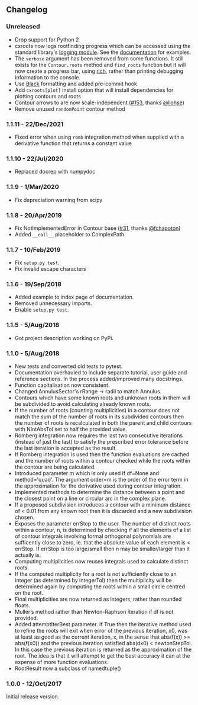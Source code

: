 ## Changelog
### Unreleased
- Drop support for Python 2
- cxroots now logs rootfinding progress which can be accessed using the standard library's [logging module](https://docs.python.org/3/library/logging.html). See the [documentation](https://rparini.github.io/cxroots/logging.html) for examples.
- The `verbose` argument has been removed from some functions. It still exists for the `Contour.roots` method and `find_roots` function but it will now create a progress bar, using [rich](https://github.com/Textualize/rich), rather than printing debugging information to the console.
- Use [Black](https://github.com/psf/black) formatting and added pre-commit hook
- Add `cxroots[plot]` install option that will install dependencies for plotting contours and roots
- Contour arrows to are now scale-independent ([#153](https://github.com/rparini/cxroots/issues/153), thanks [@llohse](https://github.com/llohse))
- Remove unused `randomPoint` contour method

### 1.1.11 - 22/Dec/2021
- Fixed error when using `romb` integration method when supplied with a derivative function that returns a constant value

### 1.1.10 - 22/Jul/2020
- Replaced docrep with numpydoc

### 1.1.9 - 1/Mar/2020
- Fix depreciation warning from scipy

### 1.1.8 - 20/Apr/2019
- Fix NotImplementedError in Contour base ([#31](https://github.com/rparini/cxroots/issues/31), thanks [@fchapoton](https://github.com/fchapoton))
- Added `__call__` placeholder to ComplexPath

### 1.1.7 - 10/Feb/2019
- Fix `setup.py test`.
- Fix invalid escape characters

### 1.1.6 - 19/Sep/2018
- Added example to index page of documentation.
- Removed unnecessary imports.
- Enable `setup.py test`.

### 1.1.5 - 5/Aug/2018
- Got project description working on PyPi.

### 1.1.0 - 5/Aug/2018
- New tests and converted old tests to pytest.
- Documentation overhauled to include separate tutorial, user guide and reference sections.  In the process added/improved many docstrings.
- Function capitalisation now consistent.
- Changed AnnulusSector's rRange -> radii to match Annulus.
- Contours which have some known roots and unknown roots in them will be subdivided to avoid calculating already known roots.
- If the number of roots (counting multiplicities) in a contour does not match the sum of the number of roots in its subdivided contours then the number of roots is recalculated in both the parent and child contours with NIntAbsTol set to half the provided value.
- Romberg integration now requires the last two consecutive iterations (instead of just the last) to satisfy the prescribed error tolerance before the last iteration is accepted as the result.
- If Romberg integration is used then the function evaluations are cached and the number of roots within a contour checked while the roots within the contour are being calculated.
- Introduced parameter m which is only used if df=None and method='quad'.  The argument order=m is the order of the error term in the approximation for the derivative used during contour integration.
- Implemented methods to determine the distance between a point and the closest point on a line or circular arc in the complex plane.
- If a proposed subdivision introduces a contour with a minimum distance of < 0.01 from any known root then it is discarded and a new subdivision chosen.
- Exposes the parameter errStop to the user.  The number of distinct roots within a contour, n, is determined by checking if all the elements of a list of contour integrals involving formal orthogonal polynomials are sufficently close to zero, ie. that the absolute value of each element is < errStop.  If errStop is too large/small then n may be smaller/larger than it actually is.
- Computing multiplicities now reuses integrals used to calculate distinct roots.
- If the computed multiplicity for a root is not sufficiently close to an integer (as determined by integerTol) then the multiplicity will be determined again by computing the roots within a small circle centred on the root.
- Final multiplicities are now returned as integers, rather than rounded floats.
- Muller’s method rather than Newton-Raphson iteration if df is not provided.
- Added attemptIterBest parameter.  If True then the iterative method used to refine the roots will exit when error of the previous iteration, x0, was at least as good as the current iteration, x, in the sense that abs(f(x)) >= abs(f(x0)) and the previous iteration satisfied abs(dx0) < newtonStepTol.  In this case the previous iteration is returned as the approximation of the root.  The idea is that it will attempt to get the best accuracy it can at the expense of more function evaluations.
- RootResult now a subclass of namedtuple()


### 1.0.0 - 12/Oct/2017
Initial release version.
